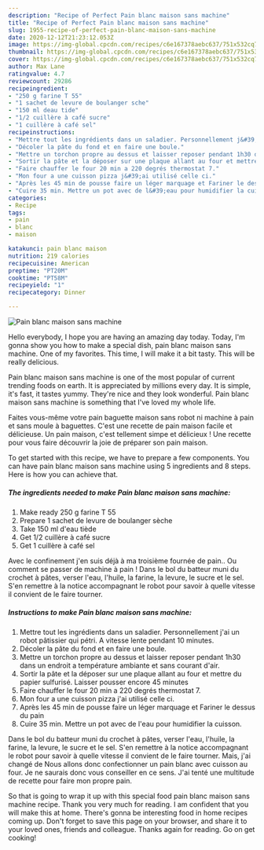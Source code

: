 ```yaml
---
description: "Recipe of Perfect Pain blanc maison sans machine"
title: "Recipe of Perfect Pain blanc maison sans machine"
slug: 1955-recipe-of-perfect-pain-blanc-maison-sans-machine
date: 2020-12-12T21:23:12.053Z
image: https://img-global.cpcdn.com/recipes/c6e167378aebc637/751x532cq70/pain-blanc-maison-sans-machine-photo-principale-de-la-recette.jpg
thumbnail: https://img-global.cpcdn.com/recipes/c6e167378aebc637/751x532cq70/pain-blanc-maison-sans-machine-photo-principale-de-la-recette.jpg
cover: https://img-global.cpcdn.com/recipes/c6e167378aebc637/751x532cq70/pain-blanc-maison-sans-machine-photo-principale-de-la-recette.jpg
author: Max Lane
ratingvalue: 4.7
reviewcount: 29286
recipeingredient:
- "250 g farine T 55"
- "1 sachet de levure de boulanger sche"
- "150 ml deau tide"
- "1/2 cuillère à café sucre"
- "1 cuillère à café sel"
recipeinstructions:
- "Mettre tout les ingrédients dans un saladier. Personnellement j&#39;ai un robot pâtissier qui pétri. A vitesse lente pendant 10 minutes."
- "Décoler la pâte du fond et en faire une boule."
- "Mettre un torchon propre au dessus et laisser reposer pendant 1h30 dans un endroit a température ambiante et sans courant d&#39;air."
- "Sortir la pâte et la déposer sur une plaque allant au four et mettre du papier sulfurisé. Laisser pousser encore 45 minutes"
- "Faire chauffer le four 20 min a 220 degrés thermostat 7."
- "Mon four a une cuisson pizza j&#39;ai utilisé celle ci."
- "Après les 45 min de pousse faire un léger marquage et Fariner le dessus du pain"
- "Cuire 35 min. Mettre un pot avec de l&#39;eau pour humidifier la cuisson."
categories:
- Recipe
tags:
- pain
- blanc
- maison

katakunci: pain blanc maison 
nutrition: 219 calories
recipecuisine: American
preptime: "PT20M"
cooktime: "PT58M"
recipeyield: "1"
recipecategory: Dinner

---
```



![Pain blanc maison sans machine](https://img-global.cpcdn.com/recipes/c6e167378aebc637/751x532cq70/pain-blanc-maison-sans-machine-photo-principale-de-la-recette.jpg)

Hello everybody, I hope you are having an amazing day today. Today, I'm gonna show you how to make a special dish, pain blanc maison sans machine. One of my favorites. This time, I will make it a bit tasty. This will be really delicious.

Pain blanc maison sans machine is one of the most popular of current trending foods on earth. It is appreciated by millions every day. It is simple, it's fast, it tastes yummy. They're nice and they look wonderful. Pain blanc maison sans machine is something that I've loved my whole life.

Faites vous-même votre pain baguette maison sans robot ni machine à pain et sans moule à baguettes. C&#39;est une recette de pain maison facile et délicieuse. Un pain maison, c&#39;est tellement simpe et délicieux ! Une recette pour vous faire découvrir la joie de préparer son pain maison.


To get started with this recipe, we have to prepare a few components. You can have pain blanc maison sans machine using 5 ingredients and 8 steps. Here is how you can achieve that.

<!--inarticleads1-->

##### The ingredients needed to make Pain blanc maison sans machine:

1. Make ready 250 g farine T 55
1. Prepare 1 sachet de levure de boulanger sèche
1. Take 150 ml d&#39;eau tiède
1. Get 1/2 cuillère à café sucre
1. Get 1 cuillère à café sel


Avec le confinement j&#39;en suis déjà à ma troisième fournée de pain.. Ou comment se passer de machine à pain ! Dans le bol du batteur muni du crochet à pâtes, verser l&#39;eau, l&#39;huile, la farine, la levure, le sucre et le sel. S&#39;en remettre à la notice accompagnant le robot pour savoir à quelle vitesse il convient de le faire tourner. 

<!--inarticleads2-->

##### Instructions to make Pain blanc maison sans machine:

1. Mettre tout les ingrédients dans un saladier. Personnellement j&#39;ai un robot pâtissier qui pétri. A vitesse lente pendant 10 minutes.
1. Décoler la pâte du fond et en faire une boule.
1. Mettre un torchon propre au dessus et laisser reposer pendant 1h30 dans un endroit a température ambiante et sans courant d&#39;air.
1. Sortir la pâte et la déposer sur une plaque allant au four et mettre du papier sulfurisé. Laisser pousser encore 45 minutes
1. Faire chauffer le four 20 min a 220 degrés thermostat 7.
1. Mon four a une cuisson pizza j&#39;ai utilisé celle ci.
1. Après les 45 min de pousse faire un léger marquage et Fariner le dessus du pain
1. Cuire 35 min. Mettre un pot avec de l&#39;eau pour humidifier la cuisson.


Dans le bol du batteur muni du crochet à pâtes, verser l&#39;eau, l&#39;huile, la farine, la levure, le sucre et le sel. S&#39;en remettre à la notice accompagnant le robot pour savoir à quelle vitesse il convient de le faire tourner. Mais, j&#39;ai changé de Nous allons donc confectionner un pain blanc avec cuisson au four. Je ne saurais donc vous conseiller en ce sens. J&#39;ai tenté une multitude de recette pour faire mon propre pain. 

So that is going to wrap it up with this special food pain blanc maison sans machine recipe. Thank you very much for reading. I am confident that you will make this at home. There's gonna be interesting food in home recipes coming up. Don't forget to save this page on your browser, and share it to your loved ones, friends and colleague. Thanks again for reading. Go on get cooking!
